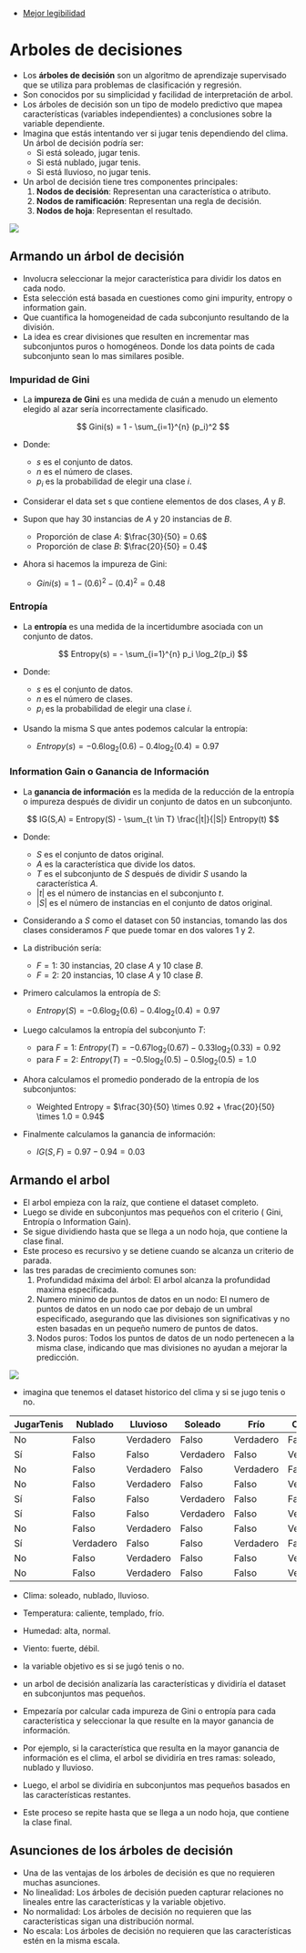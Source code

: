 - [Mejor legibilidad](https://apuntes.grunt.ar/s/aATsFx7az)

# Arboles de decisiones
- Los **árboles de decisión** son un algoritmo de aprendizaje supervisado que se utiliza para problemas de clasificación y regresión.
- Son conocidos por su simplicidad y facilidad de interpretación de arbol.
- Los árboles de decisión son un tipo de modelo predictivo que mapea características (variables independientes) a conclusiones sobre la variable dependiente.
- Imagina que estás intentando ver si jugar tenis dependiendo del clima. Un árbol de decisión podría ser:
    - Si está soleado, jugar tenis.
    - Si está nublado, jugar tenis.
    - Si está lluvioso, no jugar tenis.
- Un arbol de decisión tiene tres componentes principales:
    1. **Nodos de decisión**: Representan una característica o atributo.
    2. **Nodos de ramificación**: Representan una regla de decisión.
    3. **Nodos de hoja**: Representan el resultado.

![](https://academy.hackthebox.com/storage/modules/290/decision_tree.png)

## Armando un árbol de decisión
- Involucra seleccionar la mejor característica para dividir los datos en cada nodo.
- Esta selección está basada en cuestiones como gini impurity, entropy o information gain.
- Que cuantifica la homogeneidad de cada subconjunto resultando de la división.
- La idea es crear divisiones que resulten en incrementar mas subconjuntos puros o homogéneos. Donde los data points de cada subconjunto sean lo mas similares posible.

### Impuridad de Gini
- La **impureza de Gini** es una medida de cuán a menudo un elemento elegido al azar sería incorrectamente clasificado.

$$ Gini(s) = 1 - \sum_{i=1}^{n} (p_i)^2 $$
- Donde:
    - $s$ es el conjunto de datos.
    - $n$ es el número de clases.
    - $p_i$ es la probabilidad de elegir una clase $i$.

- Considerar el data set s que contiene elementos de dos clases, $A$ y $B$.
- Supon que hay 30 instancias de $A$ y 20 instancias de $B$.
    - Proporción de clase $A$: $\frac{30}{50} = 0.6$
    - Proporción de clase $B$: $\frac{20}{50} = 0.4$

- Ahora si hacemos la impureza de Gini:
    - $Gini(s) = 1 - (0.6)^2 - (0.4)^2 = 0.48$


### Entropía
- La **entropía** es una medida de la incertidumbre asociada con un conjunto de datos.

$$ Entropy(s) = - \sum_{i=1}^{n} p_i \log_2(p_i) $$
- Donde:
    - $s$ es el conjunto de datos.
    - $n$ es el número de clases.
    - $p_i$ es la probabilidad de elegir una clase $i$.

- Usando la misma S que antes podemos calcular la entropía:
    - $Entropy(s) = -0.6 \log_2(0.6) - 0.4 \log_2(0.4) = 0.97$


### Information Gain o Ganancia de Información
- La **ganancia de información** es la medida de la reducción de la entropía o impureza después de dividir un conjunto de datos en un subconjunto.

$$ IG(S,A) = Entropy(S) - \sum_{t \in T} \frac{|t|}{|S|} Entropy(t) $$
- Donde:
    - $S$ es el conjunto de datos original.
    - $A$ es la característica que divide los datos.
    - $T$ es el subconjunto de $S$ después de dividir $S$ usando la característica $A$.
    - $|t|$ es el número de instancias en el subconjunto $t$.
    - $|S|$ es el número de instancias en el conjunto de datos original.

- Considerando a $S$ como el dataset con 50 instancias, tomando las dos clases consideramos $F$ que puede tomar en dos valores $1$ y $2$.
- La distribución sería:
    - $F = 1$: 30 instancias, 20 clase $A$ y 10 clase $B$.
    - $F = 2$: 20 instancias, 10 clase $A$ y 10 clase $B$.

- Primero calculamos la entropía de $S$:
    - $Entropy(S) = -0.6 \log_2(0.6) - 0.4 \log_2(0.4) = 0.97$

- Luego calculamos la entropía del subconjunto $T$:
    - para $F = 1$: $Entropy(T) = -0.67 \log_2(0.67) - 0.33 \log_2(0.33) = 0.92$
    - para $F = 2$: $Entropy(T) = -0.5 \log_2(0.5) - 0.5 \log_2(0.5) = 1.0$
- Ahora calculamos el promedio  ponderado de la entropía de los subconjuntos:
    - Weighted Entropy = $\frac{30}{50} \times 0.92 + \frac{20}{50} \times 1.0 = 0.94$
- Finalmente calculamos la ganancia de información:
    - $IG(S,F) = 0.97 - 0.94 = 0.03$

## Armando el arbol
- El arbol empieza con la raíz, que contiene el dataset completo.
- Luego se divide en subconjuntos mas pequeños con el criterio ( Gini, Entropía o Information Gain).
- Se sigue dividiendo hasta que se llega a un nodo hoja, que contiene la clase final.
- Este proceso es recursivo y se detiene cuando se alcanza un criterio de parada.
- las tres paradas de crecimiento comunes son:
    1. Profundidad máxima del árbol: El arbol alcanza la profundidad maxima especificada.
    2. Numero minimo de puntos de datos en un nodo: El numero de puntos de datos en un nodo cae por debajo de un umbral especificado, asegurando que las divisiones son significativas y no esten basadas en un pequeño numero de puntos de datos.
    3. Nodos puros: Todos los puntos de datos de un nodo pertenecen a la misma clase, indicando que mas divisiones no ayudan a mejorar la predicción.

![](https://academy.hackthebox.com/storage/modules/290/decision_tree_tennis.png)

- imagina que tenemos el dataset historico del clima y si se jugo tenis o no.

| JugarTenis | Nublado | Lluvioso | Soleado | Frío | Caliente | Templado | Humedad_Alta | Humedad_Normal | Viento_Fuerte | Viento_Débil |
|------------|---------|----------|---------|------|----------|----------|--------------|----------------|---------------|--------------|
| No         | Falso   | Verdadero| Falso   | Verdadero | Falso    | Falso    | Falso        | Verdadero     | Falso         | Verdadero    |
| Sí         | Falso   | Falso    | Verdadero| Falso | Verdadero | Falso    | Falso        | Verdadero     | Falso         | Verdadero    |
| No         | Falso   | Verdadero| Falso   | Verdadero | Falso    | Falso    | Verdadero    | Falso         | Verdadero     | Falso        |
| No         | Falso   | Verdadero| Falso   | Falso | Verdadero | Falso    | Verdadero    | Falso         | Falso         | Verdadero    |
| Sí         | Falso   | Falso    | Verdadero| Falso | Falso    | Verdadero| Falso        | Verdadero     | Falso         | Verdadero    |
| Sí         | Falso   | Falso    | Verdadero| Falso | Verdadero | Falso    | Falso        | Verdadero     | Falso         | Verdadero    |
| No         | Falso   | Verdadero| Falso   | Falso | Verdadero | Falso    | Verdadero    | Falso         | Verdadero     | Falso        |
| Sí         | Verdadero| Falso   | Falso   | Verdadero | Falso    | Falso    | Verdadero    | Falso         | Falso         | Verdadero    |
| No         | Falso   | Verdadero| Falso   | Falso | Verdadero | Falso    | Falso        | Verdadero     | Verdadero     | Falso        |
| No         | Falso   | Verdadero| Falso   | Falso | Verdadero | Falso    | Verdadero    | Falso         | Verdadero     | Falso        |


- Clima: soleado, nublado, lluvioso.
- Temperatura: caliente, templado, frío.
- Humedad: alta, normal.
- Viento: fuerte, débil.
- la variable objetivo es si se jugó tenis o no.

- un arbol de decisión analizaría las características y dividiría el dataset en subconjuntos mas pequeños.
- Empezaría por calcular cada impureza de Gini o entropía para cada característica y seleccionar la que resulte en la mayor ganancia de información.
- Por ejemplo, si la característica que resulta en la mayor ganancia de información es el clima, el arbol se dividiría en tres ramas: soleado, nublado y lluvioso.
- Luego, el arbol se dividiría en subconjuntos mas pequeños basados en las características restantes.
- Este proceso se repite hasta que se llega a un nodo hoja, que contiene la clase final.

## Asunciones de los árboles de decisión
- Una de las ventajas de los árboles de decisión es que no requieren muchas asunciones.
- No linealidad: Los árboles de decisión pueden capturar relaciones no lineales entre las características y la variable objetivo.
- No normalidad: Los árboles de decisión no requieren que las características sigan una distribución normal.
- No escala: Los árboles de decisión no requieren que las características estén en la misma escala.